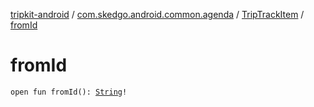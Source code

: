 [tripkit-android](../../index.md) / [com.skedgo.android.common.agenda](../index.md) / [TripTrackItem](index.md) / [fromId](./from-id.md)

# fromId

`open fun fromId(): `[`String`](https://kotlinlang.org/api/latest/jvm/stdlib/kotlin/-string/index.html)`!`